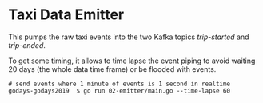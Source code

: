 # Taxi Data Emitter

This pumps the raw taxi events into the two Kafka topics *trip-started* and *trip-ended*.

To get some timing, it allows to time lapse the event piping to avoid waiting 20 days (the whole data time frame) or be flooded with events.

```
# send events where 1 minute of events is 1 second in realtime
godays-godays2019  $ go run 02-emitter/main.go --time-lapse 60


```
